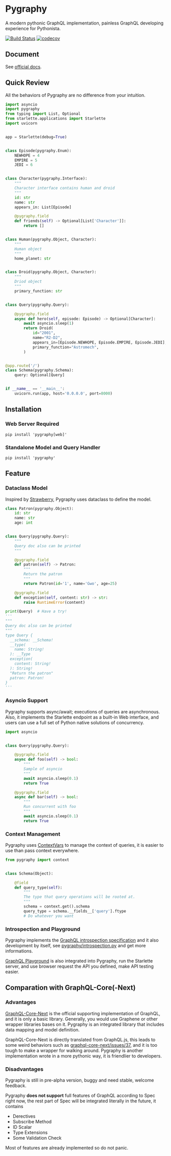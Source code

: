 # Pygraphy
A modern pythonic GraphQL implementation, painless GraphQL developing experience for Pythonista.

[![Build Status](https://travis-ci.org/ethe/pygraphy.svg?branch=master)](https://travis-ci.org/ethe/pygraphy)
[![codecov](https://codecov.io/gh/ethe/pygraphy/branch/master/graph/badge.svg)](https://codecov.io/gh/ethe/pygraphy)


## Document

See [official docs](https://pygraphy.org/).


## Quick Review
All the behaviors of Pygraphy are no difference from your intuition.
```python
import asyncio
import pygraphy
from typing import List, Optional
from starlette.applications import Starlette
import uvicorn


app = Starlette(debug=True)


class Episode(pygraphy.Enum):
    NEWHOPE = 4
    EMPIRE = 5
    JEDI = 6


class Character(pygraphy.Interface):
    """
    Character interface contains human and droid
    """
    id: str
    name: str
    appears_in: List[Episode]

    @pygraphy.field
    def friends(self) -> Optional[List['Character']]:
        return []


class Human(pygraphy.Object, Character):
    """
    Human object
    """
    home_planet: str


class Droid(pygraphy.Object, Character):
    """
    Driod object
    """
    primary_function: str


class Query(pygraphy.Query):

    @pygraphy.field
    async def hero(self, episode: Episode) -> Optional[Character]:
        await asyncio.sleep(1)
        return Droid(
            id="2001",
            name="R2-D2",
            appears_in=[Episode.NEWHOPE, Episode.EMPIRE, Episode.JEDI],
            primary_function="Astromech",
        )


@app.route('/')
class Schema(pygraphy.Schema):
    query: Optional[Query]


if __name__ == '__main__':
    uvicorn.run(app, host='0.0.0.0', port=8000)

```

## Installation

### Web Server Required
`pip install 'pygraphy[web]'`

### Standalone Model and Query Handler
`pip install 'pygraphy'`


## Feature

### Dataclass Model

Inspired by [Strawberry](https://github.com/strawberry-graphql/strawberry), Pygraphy uses dataclass to define the model.
```python
class Patron(pygraphy.Object):
    id: str
    name: str
    age: int


class Query(pygraphy.Query):
    """
    Query doc also can be printed
    """

    @pygraphy.field
    def patron(self) -> Patron:
        """
        Return the patron
        """
        return Patron(id='1', name='Gwo', age=25)

    @pygraphy.field
    def exception(self, content: str) -> str:
        raise RuntimeError(content)

print(Query)  # Have a try!
'''
"""
Query doc also can be printed
"""
type Query {
  __schema: __Schema!
  __type(
    name: String!
  ): __Type
  exception(
    content: String!
  ): String!
  "Return the patron"
  patron: Patron!
}
'''
```

### Asyncio Support

Pygraphy supports async/await; executions of queries are asynchronous. Also, it implements the Starlette endpoint as a built-in Web interface, and users can use a full set of Python native solutions of concurrency.
```python
import asyncio


class Query(pygraphy.Query):

    @pygraphy.field
    async def foo(self) -> bool:
        """
        Sample of asyncio
        """
        await asyncio.sleep(0.1)
        return True

    @pygraphy.field
    async def bar(self) -> bool:
        """
        Run concurrent with foo
        """
        await asyncio.sleep(0.1)
        return True

```

### Context Management

Pygraphy uses [ContextVars](https://docs.python.org/3/library/contextvars.html#module-contextvars) to manage the context of queries, it is easier to use than pass context everywhere.
```python
from pygraphy import context


class Schema(Object):

    @field
    def query_type(self):
        """
        The type that query operations will be rooted at.
        """
        schema = context.get().schema
        query_type = schema.__fields__['query'].ftype
        # Do whatever you want
```

### Introspection and Playground

Pygraphy implements the [GraphQL introspection specification](https://graphql.github.io/graphql-spec/June2018/#sec-Introspection) and it also development by itself, see [pygraphy/introspection.py](pygraphy/introspection.py) and get more informations.

[GraphQL Playground](https://github.com/prisma/graphql-playground) is also integrated into Pygraphy, run the Starlette server, and use browser request the API you defined, make API testing easier.


## Comparation with GraphQL-Core(-Next)

### Advantages
[GraphQL-Core-Next](https://github.com/graphql-python/graphql-core-next) is the official supporting implementation of GraphQL, and it is only a basic library. Generally, you would use Graphene or other wrapper libraries bases on it. Pygraphy is an integrated library that includes data mapping and model definition.

GraphQL-Core-Next is directly translated from GraphQL.js, this leads to some weird behaviors such as [graphql-core-next/issues/37](https://github.com/graphql-python/graphql-core-next/issues/37#issuecomment-503499643), and it is too tough to make a wrapper for walking around. Pygraphy is another implementation wrote in a more pythonic way, it is friendlier to developers.

### Disadvantages

Pygraphy is still in pre-alpha version, buggy and need stable, welcome feedback.

Pygraphy **does not support** full features of GraphQL according to Spec right now, the rest part of Spec will be integrated literally in the future, it contains
  - Derectives
  - Subscribe Method
  - ID Scalar
  - Type Extensions
  - Some Validation Check

Most of features are already implemented so do not panic.
